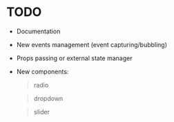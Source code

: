 # TODO

- Documentation

- New events management (event capturing/bubbling)

- Props passing or external state manager

- New components:

  > radio

  > dropdown
  
  > slider
